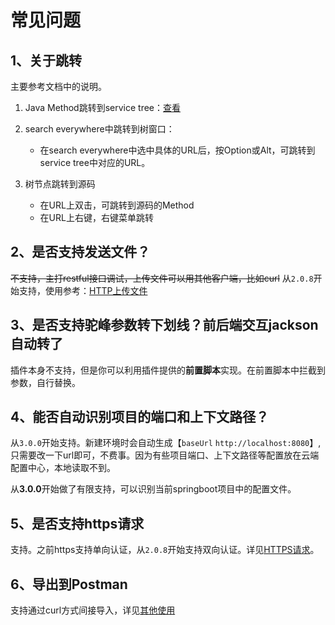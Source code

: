 # 常见问题

## 1、关于跳转
主要参考文档中的说明。

1. Java Method跳转到service tree：[查看](快速入门/其他使用.md)

2. search everywhere中跳转到树窗口：
   - 在search everywhere中选中具体的URL后，按Option或Alt，可跳转到service tree中对应的URL。

3. 树节点跳转到源码
   - 在URL上双击，可跳转到源码的Method
   - 在URL上右键，右键菜单跳转

## 2、是否支持发送文件？
~~不支持，主打restful接口调试，上传文件可以用其他客户端，比如curl~~
从`2.0.8`开始支持，使用参考：[HTTP上传文件](快速入门/HTTP上传_下载文件.md)

## 3、是否支持驼峰参数转下划线？前后端交互jackson自动转了
插件本身不支持，但是你可以利用插件提供的**前置脚本**实现。在前置脚本中拦截到参数，自行替换。

## 4、能否自动识别项目的端口和上下文路径？
从`3.0.0`开始支持。新建环境时会自动生成【`baseUrl` `http://localhost:8080`】, 只需要改一下url即可，不费事。因为有些项目端口、上下文路径等配置放在云端配置中心，本地读取不到。

从**3.0.0**开始做了有限支持，可以识别当前springboot项目中的配置文件。

## 5、是否支持https请求
支持。之前https支持单向认证，从`2.0.8`开始支持双向认证。详见[HTTPS请求](快速入门/HTTPS请求.md)。

## 6、导出到Postman
支持通过curl方式间接导入，详见[其他使用](快速入门/其他使用.md#导出到Postman)
